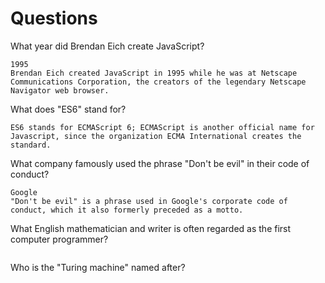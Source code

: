 # Questions

What year did Brendan Eich create JavaScript?

```
1995
Brendan Eich created JavaScript in 1995 while he was at Netscape Communications Corporation, the creators of the legendary Netscape Navigator web browser. 
```

What does "ES6" stand for?

```
ES6 stands for ECMAScript 6; ECMAScript is another official name for Javascript, since the organization ECMA International creates the standard.
```

What company famously used the phrase "Don't be evil" in their code of conduct?

```
Google
"Don't be evil" is a phrase used in Google's corporate code of conduct, which it also formerly preceded as a motto. 
```

What English mathematician and writer is often regarded as the first computer programmer?

```

```

Who is the "Turing machine" named after?

```

```
